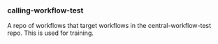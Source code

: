 ### calling-workflow-test

A repo of workflows that target workflows in the central-workflow-test repo.
This is used for training. 
